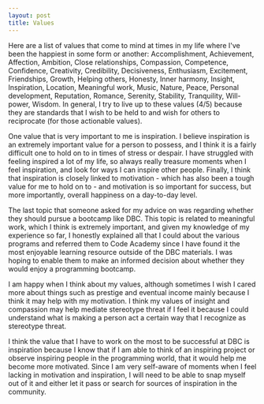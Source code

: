 ```yaml
---
layout: post
title: Values
---
```

Here are a list of values that come to mind at times in my life where I've been the happiest in some form or another: Accomplishment, Achievement, Affection, Ambition, Close relationships, Compassion, Competence, Confidence, Creativity, Credibility, Decisiveness, Enthusiasm, Excitement, Friendships, Growth, Helping others, Honesty, Inner harmony, Insight, Inspiration, Location, Meaningful work, Music, Nature, Peace, Personal development, Reputation, Romance, Serenity, Stability, Tranquility, Will-power, Wisdom. In general, I try to live up to these values (4/5) because they are standards that I wish to be held to and wish for others to reciprocate (for those actionable values).

One value that is very important to me is inspiration. I believe inspiration is an extremely important value for a person to possess, and I think it is a fairly difficult one to hold on to in times of stress or despair. I have struggled with feeling inspired a lot of my life, so always really treasure moments when I feel inspiration, and look for ways I can inspire other people. Finally, I think that inspiration is closely linked to motivation - which has also been a tough value for me to hold on to - and motivation is so important for success, but more importantly, overall happiness on a day-to-day level.

The last topic that someone asked for my advice on was regarding whether they should pursue a bootcamp like DBC. This topic is related to meaningful work, which I think is extremely important, and given my knowledge of my experience so far, I honestly explained all that I could about the various programs and referred them to Code Academy since I have found it the most enjoyable learning resource outside of the DBC materials. I was hoping to enable them to make an informed decision about whether they would enjoy a programming bootcamp.

I am happy when I think about my values, although sometimes I wish I cared more about things such as prestige and eventual income mainly because I think it may help with my motivation. I think my values of insight and compassion may help mediate stereotype threat if I feel it because I could understand what is making a person act a certain way that I recognize as stereotype threat.

I think the value that I have to work on the most to be successful at DBC is inspiration because I know that if I am able to think of an inspiring project or observe inspiring people in the programming world, that it would help me become more motivated. Since I am very self-aware of moments when I feel lacking in motivation and inspiration, I will need to be able to snap myself out of it and either let it pass or search for sources of inspiration in the community.
